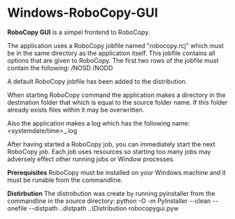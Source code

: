 # Windows-RoboCopy-GUI

**RoboCopy GUI** is a simpel frontend to RoboCopy.

The application uses a RoboCopy jobfile named "robocopy.rcj" which must be in the same directory as the application itself. This jobfile contains all options that are given to
RoboCopy. The first two rows of the jobfile must contain the following:
  /NOSD
  /NODD

A default RoboCopy jobfile has been added to the distribution.

When starting RoboCopy command the application makes a directory in the destination folder that which is equal to the source folder name. If this folder already exists files within it may be overwritten.

Also the application makes a log which has the following name: <systemdate/time>_<source folder name>.log

After having started a RoboCopy job, you can immediately start the next RoboCopy job. Each job uses resources so starting too many jobs may adversely effect other running jobs or Window processes.

**Prerequisites**
RoboCopy must be installed on your Windows machine and it must be runable from the commandline.

**Distirbution**
The distrobution was create by running pyinstaller from the commandline in the source directory:
python -O -m PyInstaller --clean --onefile --distpath ..distpath ..\Distribution robocopygui.pyw
